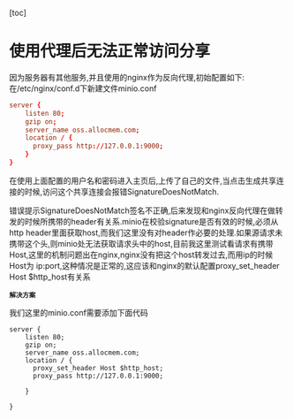 [toc]

# 使用代理后无法正常访问分享

因为服务器有其他服务,并且使用的nginx作为反向代理,初始配置如下:
在/etc/nginx/conf.d下新建文件minio.conf

```conf
server {
    listen 80;
    gzip on;
    server_name oss.allocmem.com;
    location / {
      proxy_pass http://127.0.0.1:9000;
    }
}
```

在使用上面配置的用户名和密码进入主页后,上传了自己的文件,当点击生成共享连接的时候,访问这个共享连接会报错SignatureDoesNotMatch.

错误提示SignatureDoesNotMatch签名不正确,后来发现和nginx反向代理在做转发的时候所携带的header有关系.minio在校验signature是否有效的时候,必须从http header里面获取host,而我们这里没有对header作必要的处理.如果源请求未携带这个头,则minio处无法获取请求头中的host,目前我这里测试看请求有携带Host,这里的机制问题出在nginx,nginx没有把这个host转发过去,而用ip的时候Host为 ip:port,这种情况是正常的,这应该和nginx的默认配置proxy_set_header Host $http_host有关系

**`解决方案`**

我们这里的minio.conf需要添加下面代码

```
server {
    listen 80;
    gzip on;
    server_name oss.allocmem.com;
    location / {
      proxy_set_header Host $http_host;
      proxy_pass http://127.0.0.1:9000;
     
    }

}
```

